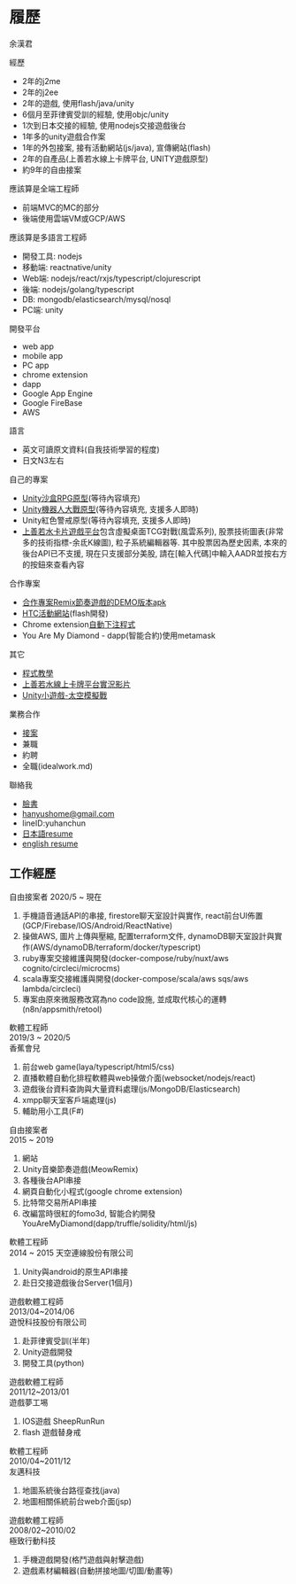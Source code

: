 # 履歷
余漢君

經歷
- 2年的j2me
- 2年的j2ee
- 2年的遊戲, 使用flash/java/unity
- 6個月至菲律賓受訓的經驗, 使用objc/unity
- 1次到日本交接的經驗, 使用nodejs交接遊戲後台
- 1年多的unity遊戲合作案
- 1年的外包接案, 接有活動網站(js/java), 宣傳網站(flash)
- 2年的自產品(上善若水線上卡牌平台, UNITY遊戲原型)
- 約9年的自由接案

應該算是全端工程師
- 前端MVC的MC的部分
- 後端使用雲端VM或GCP/AWS

應該算是多語言工程師
- 開發工具: nodejs
- 移動端: reactnative/unity
- Web端: nodejs/react/rxjs/typescript/clojurescript
- 後端: nodejs/golang/typescript
- DB: mongodb/elasticsearch/mysql/nosql
- PC端: unity

開發平台
- web app
- mobile app
- PC app
- chrome extension
- dapp
- Google App Engine
- Google FireBase
- AWS

語言
- 英文可讀原文資料(自我技術學習的程度)
- 日文N3左右

自己的專案
- [Unity沙盒RPG原型](https://storage.googleapis.com/particle-resources/works/Niba/index.html)(等待內容填充)
- [Unity機器人大戰原型](https://storage.googleapis.com/particle-resources/works/RobotWar/index.html)(等待內容填充, 支援多人即時)
- Unity紅色警戒原型(等待內容填充, 支援多人即時)
- [上善若水卡片遊戲平台](https://particle-979.appspot.com/manager/index.html)包含虛擬桌面TCG對戰(風雲系列), 股票技術圖表(非常多的技術指標-余氐K線圖), 粒子系統編輯器等. 其中股票因為歷史因素, 本來的後台API已不支援, 現在只支援部分美股, 請在[輸入代碼]中輸入AADR並按右方的按鈕來查看內容

合作專案
- [合作專案Remix節奏遊戲的DEMO版本apk](https://storage.googleapis.com/particle-resources/works/remix/remix.apk)
- [HTC活動網站](http://storage.googleapis.com/particle-resources/works/htcm9/index.html#index)(flash開發)
- Chrome extension[自動下注程式](https://www.youtube.com/watch?v=FM9C7HB2kVs&feature=youtu.be)
- You Are My Diamond - dapp(智能合約)使用metamask 

其它
- [程式教學](https://github.com/HanYu1983/HanWork)
- [上善若水線上卡牌平台實況影片](https://www.youtube.com/watch?v=TX4Rn182urU&list=PLcReQCVhkEm2HQEbO5YkSEd_LGjMrj0vA)
- [Unity小遊戲-太空模擬戰](https://storage.googleapis.com/particle-resources/works/spacewar/index.html)

業務合作
- [接案](business.md)
- 兼職
- 約聘
- 全職(idealwork.md)

聯絡我
- [臉書](https://www.facebook.com/han.yu.100)
- hanyushome@gmail.com
- lineID:yuhanchun
- [日本語resume](resumejp.md)
- [english resume](resumeen.md)

## 工作經歷
自由接案者
2020/5 ~ 現在
1. 手機語音通話API的串接, firestore聊天室設計與實作, react前台UI佈置(GCP/Firebase/IOS/Android/ReactNative)
2. 操做AWS, 圖片上傳與壓縮, 配置terraform文件, dynamoDB聊天室設計與實作(AWS/dynamoDB/terraform/docker/typescript)
3. ruby專案交接維護與開發(docker-compose/ruby/nuxt/aws cognito/circleci/microcms)
4. scala專案交接維護與開發(docker-compose/scala/aws sqs/aws lambda/circleci)
5. 專案由原來微服務改寫為no code設施, 並成取代核心的運轉(n8n/appsmith/retool)

軟體工程師  
2019/3 ~ 2020/5  
香蕉會兒  
1. 前台web game(laya/typescript/html5/css)
1. 直播軟體自動化排程軟體與web操做介面(websocket/nodejs/react)
1. 遊戲後台資料查詢與大量資料處理(js/MongoDB/Elasticsearch)
1. xmpp聊天室客戶端處理(js)
1. 輔助用小工具(F#)

自由接案者  
2015 ~ 2019
1. 網站
1. Unity音樂節奏遊戲(MeowRemix)
1. 各種後台API串接
1. 網頁自動化小程式(google chrome extension)
1. 比特幣交易所API串接
1. 改編當時很紅的fomo3d, 智能合約開發YouAreMyDiamond(dapp/truffle/solidity/html/js)

軟體工程師  
2014 ~ 2015
天空連線股份有限公司
1. Unity與android的原生API串接
1. 赴日交接遊戲後台Server(1個月)

遊戲軟體工程師  
2013/04~2014/06  
遊悅科技股份有限公司  
1. 赴菲律賓受訓(半年)
1. Unity遊戲開發
1. 開發工具(python)

遊戲軟體工程師  
2011/12~2013/01  
遊戲夢工埸  
1. IOS遊戲 SheepRunRun
1. flash 遊戲替身戒

軟體工程師  
2010/04~2011/12  
友邁科技
1. 地圖系統後台路徑查找(java)
1. 地圖相關係統前台web介面(jsp)

遊戲軟體工程師  
2008/02~2010/02  
極致行動科技  
1. 手機遊戲開發(格鬥遊戲與射擊遊戲)
1. 遊戲素材編輯器(自動拼接地圖/切圖/動畫等)
